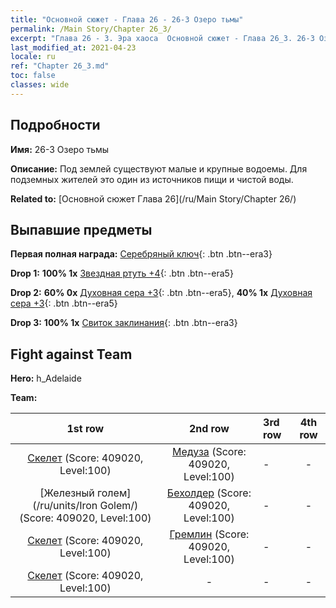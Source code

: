 ```yaml
---
title: "Основной сюжет - Глава 26 - 26-3 Озеро тьмы"
permalink: /Main Story/Chapter 26_3/
excerpt: "Глава 26 - 3. Эра хаоса  Основной сюжет - Глава 26_3. 26-3 Озеро тьмы"
last_modified_at: 2021-04-23
locale: ru
ref: "Chapter 26_3.md"
toc: false
classes: wide
---
```


## Подробности

 **Имя:** 26-3 Озеро тьмы

 **Описание:** Под землей существуют малые и крупные водоемы. Для подземных жителей это один из источников пищи и чистой воды.

 **Related to:** [Основной сюжет Глава 26](/ru/Main Story/Chapter 26/)

## Выпавшие предметы

 **Первая полная награда:** [Серебряный ключ](/ItemsRU/con_693/){: .btn .btn--era3}

 **Drop 1:** **100% 1x** [Звездная ртуть +4](/ItemsRU/mat_91/){: .btn .btn--era5}

 **Drop 2:** **60% 0x** [Духовная сера +3](/ItemsRU/mat_85/){: .btn .btn--era5}, **40% 1x** [Духовная сера +3](/ItemsRU/mat_85/){: .btn .btn--era5}

 **Drop 3:** **100% 1x** [Свиток заклинания](/ItemsRU/con_694/){: .btn .btn--era3}


## Fight against Team
 **Hero:** h_Adelaide

 **Team:**


  | 1st row | 2nd row | 3rd row | 4th row |
  |:----:|:----:|:----|:----:|
  | [Скелет](/ru/units/Skeleton/) (Score: 409020, Level:100)  | [Медуза](/ru/units/Medusa/) (Score: 409020, Level:100)  | - | - |
  | [Железный голем](/ru/units/Iron Golem/) (Score: 409020, Level:100)  | [Бехолдер](/ru/units/Beholder/) (Score: 409020, Level:100)  | - | - |
  | [Скелет](/ru/units/Skeleton/) (Score: 409020, Level:100)  | [Гремлин](/ru/units/Gremlin/) (Score: 409020, Level:100)  | - | - |
  | [Скелет](/ru/units/Skeleton/) (Score: 409020, Level:100)  | - | - | - |



